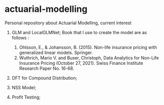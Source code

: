 # actuarial-modelling
Personal repository about Actuarial Modelling, current interest 
1. GLM and LocalGLMNet;
Book that I use to create the model are as follows :
    1. Ohlsson, E., &amp; Johansson, B. (2015). Non-life insurance pricing with generalized linear models. Springer.   
    2. Wuthrich, Mario V. and Buser, Christoph, Data Analytics for Non-Life Insurance Pricing (October 27, 2021). Swiss Finance Institute Research Paper No. 16-68.

2. DFT for Compound Distribution; 
3. NSS Model;
4. Profit Testing;
